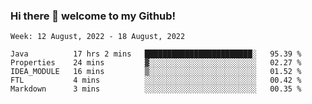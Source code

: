 ### Hi there 👋 welcome to my Github! 

<!--START_SECTION:waka-->
```text
Week: 12 August, 2022 - 18 August, 2022

Java          17 hrs 2 mins   ████████████████████████░   95.39 % 
Properties    24 mins         ▓░░░░░░░░░░░░░░░░░░░░░░░░   02.27 % 
IDEA_MODULE   16 mins         ▒░░░░░░░░░░░░░░░░░░░░░░░░   01.52 % 
FTL           4 mins          ░░░░░░░░░░░░░░░░░░░░░░░░░   00.42 % 
Markdown      3 mins          ░░░░░░░░░░░░░░░░░░░░░░░░░   00.35 % 
```
<!--END_SECTION:waka-->
